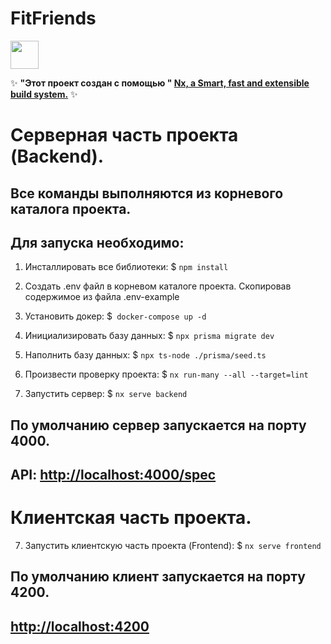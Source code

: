 # FitFriends

<a alt="Nx logo" href="https://nx.dev" target="_blank" rel="noreferrer"><img src="https://raw.githubusercontent.com/nrwl/nx/master/images/nx-logo.png" width="45"></a>

✨ **"Этот проект создан с помощью " [Nx, a Smart, fast and extensible build system.](https://nx.dev)** ✨

# Серверная часть проекта (Backend).

## Все команды выполняются из корневого каталога проекта.

## Для запуска необходимо:

1. Инсталлировать все библиотеки:
   $ `npm install`
2. Создать .env файл в корневом каталоге проекта. Скопировав содержимое из файла .env-example
3. Установить докер:
   $` docker-compose up -d`
4. Инициализировать базу данных:
   $ `npx prisma migrate dev`
5. Наполнить базу данных:
   $ `npx ts-node ./prisma/seed.ts`

6. Произвести проверку проекта:
   $ `nx run-many --all --target=lint`

7. Запустить сервер:
   $ `nx serve backend`

## По умолчанию сервер запускается на порту 4000.

## API: <http://localhost:4000/spec>

# Клиентская часть проекта.

7. Запустить клиентскую часть проекта (Frontend):
   $ `nx serve frontend`

## По умолчанию клиент запускается на порту 4200.

## <http://localhost:4200>
